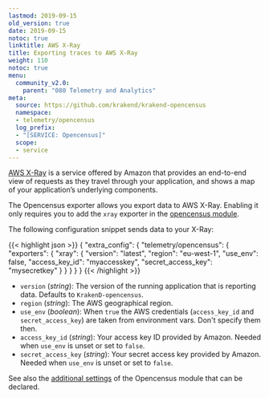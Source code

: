 ```yaml
---
lastmod: 2019-09-15
old_version: true
date: 2019-09-15
notoc: true
linktitle: AWS X-Ray
title: Exporting traces to AWS X-Ray
weight: 110
notoc: true
menu:
  community_v2.0:
    parent: "080 Telemetry and Analytics"
meta:
  source: https://github.com/krakend/krakend-opencensus
  namespace:
  - telemetry/opencensus
  log_prefix:
  - "[SERVICE: Opencensus]"
  scope:
  - service
---
```

[AWS X-Ray](https://aws.amazon.com/xray/) is a service offered by Amazon that provides an end-to-end view of requests as they travel through your application, and shows a map of your application’s underlying components.

The Opencensus exporter allows you export data to AWS X-Ray. Enabling it only requires you to add the `xray` exporter in the [opencensus module](/docs/v2.0/telemetry/opencensus/).

The following configuration snippet sends data to your X-Ray:

{{< highlight json >}}
{
  "extra_config": {
    "telemetry/opencensus": {
      "exporters": {
        "xray": {
          "version": "latest",
          "region": "eu-west-1",
          "use_env": false,
          "access_key_id": "myaccesskey",
          "secret_access_key": "mysecretkey"
        }
      }
    }
  }
}
{{< /highlight >}}

- `version` (*string*): The version of the running application that is reporting data. Defaults to `KrakenD-opencensus`.
- `region` (*string*): The AWS geographical region.
- `use_env` (*boolean*): When `true` the AWS credentials (`access_key_id` and `secret_access_key`) are taken from environment vars. Don't specify them then.
- `access_key_id` (*string*): Your access key ID provided by Amazon. Needed when `use_env` is unset or set to `false`.
- `secret_access_key` (*string*): Your secret access key provided by Amazon. Needed when `use_env` is unset or set to `false`.


See also the [additional settings](/docs/v2.0/telemetry/opencensus/) of the Opencensus module that can be declared.
